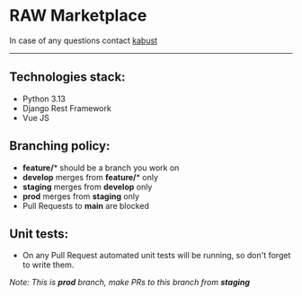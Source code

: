 # RAW Marketplace
In case of any questions contact [kabust](https://github.com/kabust/)
<hr>

## Technologies stack:
* Python 3.13
* Django Rest Framework
* Vue JS

## Branching policy:
* **feature/*** should be a branch you work on
* **develop** merges from **feature/*** only
* **staging** merges from **develop** only
* **prod** merges from **staging** only
* Pull Requests to **main** are blocked

## Unit tests:
* On any Pull Request automated unit tests will be running, so don't forget to write them.


_Note: This is **prod** branch, make PRs to this branch from **staging**_
